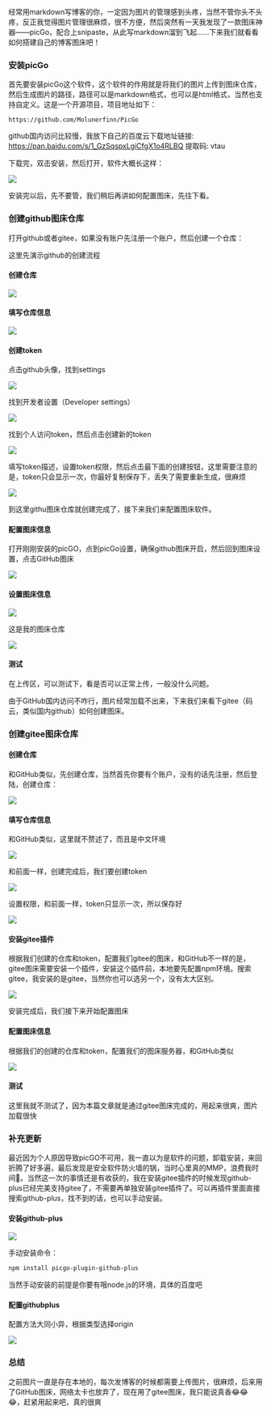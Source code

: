 经常用markdown写博客的你，一定因为图片的管理感到头疼，当然不管你头不头疼，反正我觉得图片管理很麻烦，很不方便，然后突然有一天我发现了一款图床神器——picGo，配合上snipaste，从此写markdown溜到飞起……下来我们就看看如何搭建自己的博客图床吧！

### 安装picGo

首先要安装picGo这个软件，这个软件的作用就是将我们的图片上传到图床仓库，然后生成图片的路径，路径可以是markdown格式，也可以是html格式，当然也支持自定义。这是一个开源项目，项目地址如下：

```
https://github.com/Molunerfinn/PicGo
```

github国内访问比较慢，我放下自己的百度云下载地址链接: https://pan.baidu.com/s/1_GzSqspxLgiCfgX1o4RLBQ 提取码: vtau

下载完，双击安装，然后打开，软件大概长这样：

![](
https://syske-pic-bed.oss-cn-hangzhou.aliyuncs.com/imgs/images/20200330234921.png)

安装完以后，先不要管，我们稍后再讲如何配置图床，先往下看。

### 创建github图床仓库

打开github或者gitee，如果没有账户先注册一个账户，然后创建一个仓库：

这里先演示github的创建流程

#### 创建仓库

![](
https://syske-pic-bed.oss-cn-hangzhou.aliyuncs.com/imgs/images/20200331214136.png)

#### 填写仓库信息

![](
https://syske-pic-bed.oss-cn-hangzhou.aliyuncs.com/imgs/images/20200331214644.png)

#### 创建token

点击github头像，找到settings

![](
https://syske-pic-bed.oss-cn-hangzhou.aliyuncs.com/imgs/images/20200331215523.png)

找到开发者设置（Developer settings）

![](
https://syske-pic-bed.oss-cn-hangzhou.aliyuncs.com/imgs/images/20200331215603.png)

找到个人访问token，然后点击创建新的token

![](
https://syske-pic-bed.oss-cn-hangzhou.aliyuncs.com/imgs/images/20200331215624.png)

填写token描述，设置token权限，然后点击最下面的创建按钮，这里需要注意的是，token只会显示一次，你最好复制保存下，丢失了需要重新生成，很麻烦

![](
https://syske-pic-bed.oss-cn-hangzhou.aliyuncs.com/imgs/images/20200331220213.png)

到这里githu图床仓库就创建完成了，接下来我们来配置图床软件。

#### 配置图床信息

打开刚刚安装的picGO，点到picGo设置，确保github图床开启，然后回到图床设置，点击GitHub图床

![](
https://syske-pic-bed.oss-cn-hangzhou.aliyuncs.com/imgs/images/20200331221211.png)

#### 设置图床信息

![](
https://syske-pic-bed.oss-cn-hangzhou.aliyuncs.com/imgs/images/20200331222217.png)

这是我的图床仓库

![](
https://syske-pic-bed.oss-cn-hangzhou.aliyuncs.com/imgs/images/20200331221616.png)

#### 测试

在上传区，可以测试下，看是否可以正常上传，一般没什么问题。

由于GitHub国内访问不咋行，图片经常加载不出来，下来我们来看下gitee（码云，类似国内github）如何创建图床。



### 创建gitee图床仓库

#### 创建仓库

和GitHub类似，先创建仓库，当然首先你要有个账户，没有的话先注册，然后登陆，创建仓库：

![](
https://syske-pic-bed.oss-cn-hangzhou.aliyuncs.com/imgs/images/20200331223649.png)

#### 填写仓库信息

和GitHub类似，这里就不赘述了，而且是中文环境

![](
https://syske-pic-bed.oss-cn-hangzhou.aliyuncs.com/imgs/images/20200331223834.png)

和前面一样，创建完成后，我们要创建token

![](
https://syske-pic-bed.oss-cn-hangzhou.aliyuncs.com/imgs/images/20200331224152.png)

设置权限，和前面一样，token只显示一次，所以保存好

![](
https://syske-pic-bed.oss-cn-hangzhou.aliyuncs.com/imgs/images/20200331224300.png)

#### 安装gitee插件

根据我们创建的仓库和token，配置我们gitee的图床，和GitHub不一样的是，gitee图床需要安装一个插件，安装这个插件前，本地要先配置npm环境。搜索gitee，我安装的是gitee，当然你也可以选另一个，没有太大区别。

![](
https://syske-pic-bed.oss-cn-hangzhou.aliyuncs.com/imgs/images/20200331224959.png)

安装完成后，我们接下来开始配置图床

#### 配置图床信息

根据我们的创建的仓库和token，配置我们的图床服务器，和GitHub类似

![](
https://syske-pic-bed.oss-cn-hangzhou.aliyuncs.com/imgs/images/20200331225446.png)

#### 测试

这里我就不测试了，因为本篇文章就是通过gitee图床完成的，用起来很爽，图片加载很快

### 补充更新

最近因为个人原因导致picGO不可用，我一直以为是软件的问题，卸载安装，来回折腾了好多遍，最后发现是安全软件防火墙的锅，当时心里真的MMP，浪费我时间🤣。当然这一次的事情还是有收获的，我在安装gitee插件的时候发现github-plus已经完美支持gitee了，不需要再单独安装gitee插件了。可以再插件里面直接搜索github-plus，找不到的话，也可以手动安装。

#### 安装github-plus

![](
https://syske-pic-bed.oss-cn-hangzhou.aliyuncs.com/imgs/20210123131600.png)

手动安装命令：

```sh
npm install picgo-plugin-github-plus
```

当然手动安装的前提是你要有哦node.js的环境，具体的百度吧

#### 配置githubplus

配置方法大同小异，根据类型选择origin

![](
https://syske-pic-bed.oss-cn-hangzhou.aliyuncs.com/imgs/20210123132246.png)

### 总结

之前图片一直是存在本地的，每次发博客的时候都需要上传图片，很麻烦，后来用了GitHub图床，网络太卡也放弃了，现在用了gitee图床，我只能说真香😂😂😂，赶紧用起来吧，真的很爽